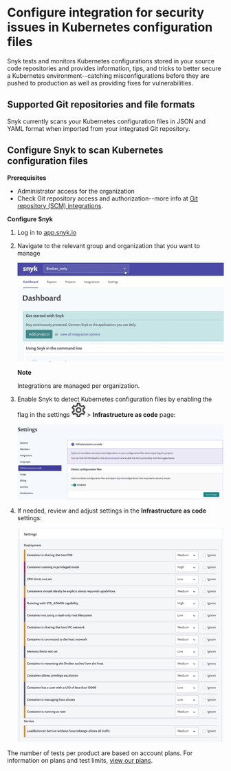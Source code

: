 # Configure integration for security issues in Kubernetes configuration files

Snyk tests and monitors Kubernetes configurations stored in your source code repositories and provides information, tips, and tricks to better secure a Kubernetes environment--catching misconfigurations before they are pushed to production as well as providing fixes for vulnerabilities.

## Supported Git repositories and file formats

Snyk currently scans your Kubernetes configuration files in JSON and YAML format when imported from your integrated Git repository.

## Configure Snyk to scan Kubernetes configuration files

**Prerequisites**

* Administrator access for the organization
* Check Git repository access and authorization--more info at [Git repository \(SCM\) integrations](https://support.snyk.io/hc/en-us/sections/360001138098-Git-repository-SCM-integrations).

**Configure Snyk**

1. Log in to [app.snyk.io](https://app.snyk.io/)
2. Navigate to the relevant group and organization that you want to manage

   ![AddProjectMenu.gif](../../.gitbook/assets/uuid-da316a4a-c823-cf03-f37f-5305446dc970-en.gif)

   **Note**

   Integrations are managed per organization.

3. Enable Snyk to detect Kubernetes configuration files by enabling the flag in the settings ![cog\_icon.png](../../.gitbook/assets/cog_icon.png) &gt; **Infrastructure as code** page:

   ![Screenshot\_2020-08-18\_at\_17.29.49.png](../../.gitbook/assets/screenshot_2020-08-18_at_17.29.49.png)

4. If needed, review and adjust settings in the **Infrastructure as code** settings:

   ![Configure-Policies.png](../../.gitbook/assets/uuid-34af73f5-ffde-39bb-ffa4-364884089b2e-en.png)

The number of tests per product are based on account plans. For information on plans and test limits, [view our plans](https://snyk.io/plans/).


